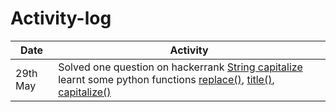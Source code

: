 # Activity-log

|Date|Activity|
|-----|-----|
|29th May|Solved one question on hackerrank [String capitalize](https://www.hackerrank.com/challenges/capitalize)  learnt some python functions [replace()](https://github.com/ananyabiswal/Python-/blob/master/README.md#replace), [title()](https://github.com/ananyabiswal/Python-/blob/master/README.md#title), [capitalize()](https://github.com/ananyabiswal/Python-/blob/master/README.md#capitalize)|
